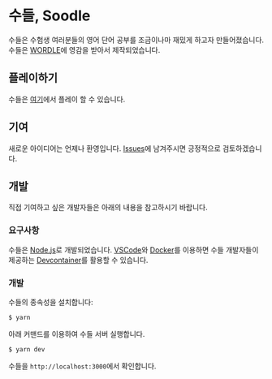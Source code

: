 # 수들, Soodle

수들은 수험생 여러분들의 영어 단어 공부를 조금이나마 재밌게 하고자 만들어졌습니다.
수들은 [WORDLE](https://www.nytimes.com/games/wordle/index.html)에 영감을 받아서 제작되었습니다.

## 플레이하기

수들은 [여기](https://soodle.pages.dev)에서 플레이 할 수 있습니다.

## 기여

새로운 아이디어는 언제나 환영입니다.
[Issues](https://github.com/heyumteam/soodle/issues)에 남겨주시면 긍정적으로 검토하겠습니다.

## 개발

직접 기여하고 싶은 개발자들은 아래의 내용을 참고하시기 바랍니다.

### 요구사항

수들은 [Node.js](https://nodejs.org)로 개발되었습니다.
[VSCode](https://code.visualstudio.com)와 [Docker](https://www.docker.com/)를 이용하면 수들 개발자들이 제공하는 [Devcontainer](https://code.visualstudio.com/docs/remote/containers)를 활용할 수 있습니다.

### 개발

수들의 종속성을 설치합니다:

```bash
$ yarn
```

아래 커맨드를 이용하여 수들 서버 실행합니다.

```bash
$ yarn dev
```

수들을 `http://localhost:3000`에서 확인합니다.
